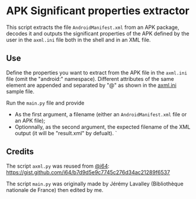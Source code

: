 # APK Significant properties extractor

This script extracts the file `AndroidManifest.xml` from an APK package, decodes it and outputs the significant properties of the APK defined by the user in the `axml.ini` file both in the shell and in an XML file.

## Use
Define the properties you want to extract from the APK file in the `axml.ini` file (omit the "android:" namespace). Different attributes of the same element are appended and separated by "@" as shown in the [axml.ini](axml.ini) sample file.

Run the `main.py` file and provide
* As the first argument, a filename (either an `AndroidManifest.xml` file or an APK file);
* Optionnally, as the second argument, the expected filename of the XML output (it will be "result.xml" by defualt).
`
## Credits
The script `axml.py` was reused from [@i64](https://github.com/i64): https://gist.github.com/i64/b7d9d5e9c7745c276d34ac21289f6537

The script `main.py` was originally made by Jérémy Lavalley (Bibliothèque nationale de France) then edited by me.